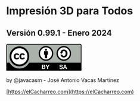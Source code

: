 # Impresión 3D para Todos


## Versión 0.99.1 - Enero 2024


![Licencia CC by SA](./images/Licencia_CC_peque.png) 

by @javacasm - José Antonio Vacas Martínez

[https://elCacharreo.com](https://elCacharreo.com)
